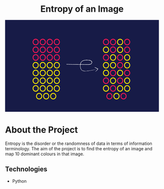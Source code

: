 <h1 align="center">
Entropy of an Image
</h1>
<p align="center">
<img src ="Images/entropy-hero.png" width="2000" height="300">
</p>

# About the Project

Entropy is the disorder or the randomness of data in terms of information terminology. The aim of the project is to find the entropy of an image and map 10 dominant colours in that image.

## Technologies
* Python
